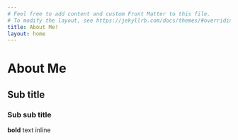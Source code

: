 ```yaml
---
# Feel free to add content and custom Front Matter to this file.
# To modify the layout, see https://jekyllrb.com/docs/themes/#overriding-theme-defaults
title: About Me!
layout: home
---
```


# About Me

## Sub title

### Sub sub title

**bold** text inline
